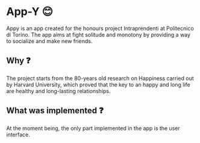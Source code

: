 # App-Y 😊

Appy is an app created for the honours project Intraprendenti at Politecnico di Torino.
The app aims at fight solitude and monotony by providing a way to socialize and make new friends.

## Why ❓
The project starts from the 80-years old research on Happiness carried out by Harvard University,
which proved that the key to an happy and long life are healthy and long-lasting relationships.

## What was implemented ❓
At the moment being, the only part implemented in the app is the user interface.
